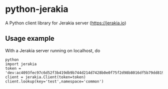 # python-jerakia

A Python client library for Jerakia server (https://jerakia.io)

## Usage example

With a Jerakia server running on localhost, do

```
python
import jerakia
token = 'dev:ac4093fec97c6d52f3b419db9b744d214d7428b0e0f75f2d98b8016df5b79dd819743583c047f47f'
client = jerakia.Client(token=token)
client.lookup(key='test',namespace='common')
```

